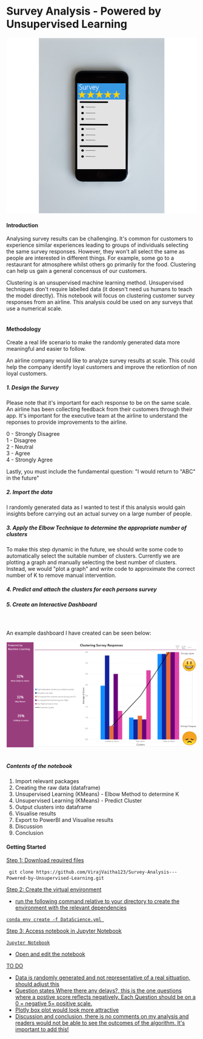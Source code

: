 # Survey Analysis - Powered by Unsupervised Learning


![Test](https://github.com/VirajVaitha123/Survey-Analysis---Powered-by-Unsupervised-Learning/blob/master/Images/Phone.png)


#### Introduction

Analysing survey results can be challenging. It's common for customers to experience similar experiences leading to groups of individuals selecting the same survey responses. However, they won't all select the same as people are interested in different things. For example, some go to a restaurant for atmosphere whilst others go primarily for the food. Clustering can help us gain a general concensus of our customers.

Clustering is an unsupervised machine learning method. Unsupervised techniques don't require labelled data (it doesn't need us humans to teach the model directly). This notebook will focus on clustering customer survey responses from an airline. This analysis could be used on any surveys that use a numerical scale.
<br>
<br>

#### Methodology

Create a real life scenario to make the randomly generated data more meaningful and easier to follow.

An airline company would like to analyze survey results at scale. This could help the company identify loyal customers and improve the retiontion of non loyal customers.

##### 1. Design the Survey

Please note that it's important for each response to be on the same scale. An airline has been collecting feedback from their customers through their app. It's important for the executive team at the airline to understand the reponses to provide improvements to the airline.


0 - Strongly Disagree <br>
1 - Disagree <br>
2 - Neutral <br>
3 - Agree <br>
4 - Strongly Agree 

Lastly, you must include the fundamental question:
"I would return to "ABC" in the future"

##### 2. Import the data 
I randomly generated data as I wanted to test if this analysis would gain insights before carrying out an actual survey on a large number of people.

##### 3. Apply the Elbow Technique to determine the appropriate number of clusters 
To make this step dynamic in the future, we should write some code to automatically select the suitable number of clusters.
Currently we are plotting a graph and manually selecting the best number of clusters.
Instead, we would "plot a graph" and write code to approximate the correct number of K to remove manual intervention.

##### 4. Predict and attach the clusters for each persons survey

##### 5. Create an Interactive Dashboard
<br>
<br>
An example dashboard I have created can be seen below:


![dashboard](https://github.com/VirajVaitha123/Survey-Analysis---Powered-by-Unsupervised-Learning/blob/master/Images/dashboard.PNG)
<br>
<br>

##### Contents of the notebook
1. Import relevant packages
2. Creating the raw data (dataframe)
3. Unsupervised Learning (KMeans) - Elbow Method to determine K
4. Unsupervised Learning (KMeans) - Predict Cluster
7. Output clusters into dataframe 
8. Visualise results
9. Export to PowerBI and Visualise results
11. Discussion
12. Conclusion

#### Getting Started

<u> Step 1: Download required files </u> <br>

```
 git clone https://github.com/VirajVaitha123/Survey-Analysis---Powered-by-Unsupervised-Learning.git
```


<u> Step 2: Create the virtual environment <br>
- run the following command relative to your directory to create the environment with the relevant dependencies <br>

```
conda env create -f DataScience.yml 
```
<u> Step 3: Access notebook in Jupyter Notebook <br>
```
Jupyter Notebook
```
- Open and edit the notebook <br>


TO DO
- Data is randomly generated and not representative of a real sittuation, should adjust this
- Question states Where there any delays?, this is the one questions where a postive score reflects negatively. Each Question should be on a 0 = negative 5= positive scale.
- Plotly box plot would look more attractive
- Discussion and conclusion, there is no comments on my analysis and readers would not be able to see the outcomes of the algorithm. It's important to add this!